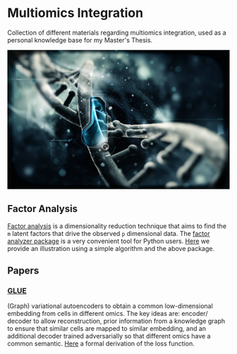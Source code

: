# Multiomics Integration

Collection of different materials regarding multiomics integration, used as a personal knowledge base for my Master's Thesis. 

![Alt text](/images/wallpaper.jpg?raw=true "Title")

## Factor Analysis

[Factor analysis](/documents/Factor_Analysis.pdf) is a dimensionality reduction technique that aims to find the `m` latent factors that drive the observed `p` dimensional data. The [factor analyzer package](https://github.com/EducationalTestingService/factor_analyzer) is a very convenient tool for Python users. [Here](/notebooks/factor_analysis_pca.ipynb) we provide an illustration using a simple algorithm and the above package. 

## Papers

### [GLUE](https://www.nature.com/articles/s41587-022-01284-4)

(Graph) variational autoencoders to obtain a common low-dimensional embedding from cells in different omics. The key ideas are: encoder/ decoder to allow reconstruction, prior information from a knowledge graph to ensure that similar cells are mapped to similar embedding, and an additional decoder trained adversarially so that different omics have a common semantic. [Here](/documents/GLUE.pdf) a formal derivation of the loss function. 
